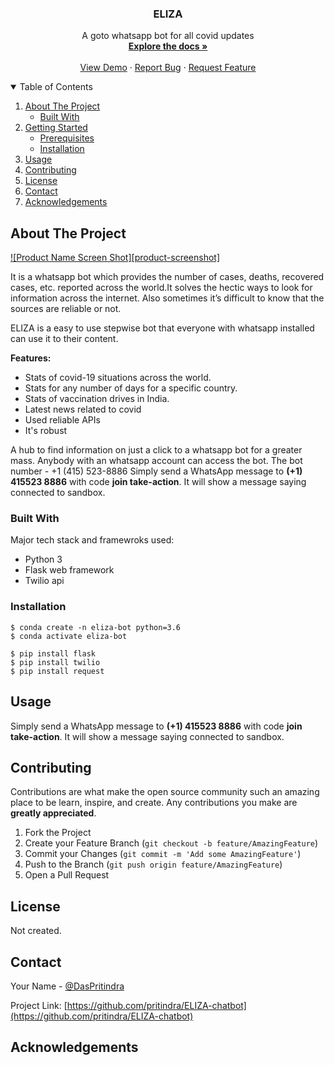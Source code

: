 <p align="center">

  <h3 align="center">ELIZA</h3>

  <p align="center">
    A goto whatsapp bot for all covid updates
    <br />
    <a href="https://github.com/pritindra/Eliza-chatbot"><strong>Explore the docs »</strong></a>
    <br />
    <br />
    <a href="https://github.com/pritindra/Eliza-chatbot">View Demo</a>
    ·
    <a href="https://github.com/pritindra/Eliza-chatbot/issues">Report Bug</a>
    ·
    <a href="https://github.com/pritindra/Eliza-chatbot/issues">Request Feature</a>
  </p>
</p>

<details open="open">
  <summary>Table of Contents</summary>
  <ol>
    <li>
      <a href="#about-the-project">About The Project</a>
      <ul>
        <li><a href="#built-with">Built With</a></li>
      </ul>
    </li>
    <li>
      <a href="#getting-started">Getting Started</a>
      <ul>
        <li><a href="#prerequisites">Prerequisites</a></li>
        <li><a href="#installation">Installation</a></li>
      </ul>
    </li>
    <li><a href="#usage">Usage</a></li>
    <li><a href="#contributing">Contributing</a></li>
    <li><a href="#license">License</a></li>
    <li><a href="#contact">Contact</a></li>
    <li><a href="#acknowledgements">Acknowledgements</a></li>
  </ol>
</details>

## About The Project

[![Product Name Screen Shot][product-screenshot]](https://example.com)

It is a whatsapp bot which provides the number of cases, deaths, recovered cases, etc. reported across
the world.It solves the hectic ways to look for information across the internet. Also sometimes it’s difficult to know that the sources are reliable or not.

ELIZA is a easy to use stepwise bot that
everyone with whatsapp installed can use it
to their content.

**Features:**
* Stats of covid-19 situations across the world.
* Stats for any number of days for a specific country.
* Stats of vaccination drives in India.
* Latest news related to covid
* Used reliable APIs
* It's robust

A hub to find information on just a click to a whatsapp bot for a greater mass. Anybody
with an whatsapp account can access the bot.
The bot number - +1 (415) 523-8886
Simply send a WhatsApp message to **(+1) 415523 8886** with code **join take-action**. It will show a message saying connected to sandbox. 


### Built With

Major tech stack and framewroks used:

* Python 3
* Flask web framework
* Twilio api


### Installation
```
$ conda create -n eliza-bot python=3.6
$ conda activate eliza-bot

$ pip install flask
$ pip install twilio
$ pip install request
```
## Usage

Simply send a WhatsApp message to **(+1) 415523 8886** with code **join take-action**. It will show a message saying connected to sandbox. 

## Contributing

Contributions are what make the open source community such an amazing place to be learn, inspire, and create. Any contributions you make are **greatly appreciated**.

1. Fork the Project
2. Create your Feature Branch (`git checkout -b feature/AmazingFeature`)
3. Commit your Changes (`git commit -m 'Add some AmazingFeature'`)
4. Push to the Branch (`git push origin feature/AmazingFeature`)
5. Open a Pull Request

## License

Not created.



<!-- CONTACT -->
## Contact

Your Name - [@DasPritindra](https://twitter.com/DasPritindra) 

Project Link: [https://github.com/pritindra/ELIZA-chatbot](https://github.com/pritindra/ELIZA-chatbot)

## Acknowledgements
